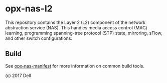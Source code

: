 # opx-nas-l2
This repository contains the Layer 2 (L2) component of the network abstraction service (NAS). This handles media access control (MAC) learning, programming spanning-tree protocol (STP) state, mirroring, sFlow, and other switch configurations.  

## Build
See [opx-nas-manifest](https://github.com/open-switch/opx-nas-manifest) for more information on common build tools.

(c) 2017 Dell
